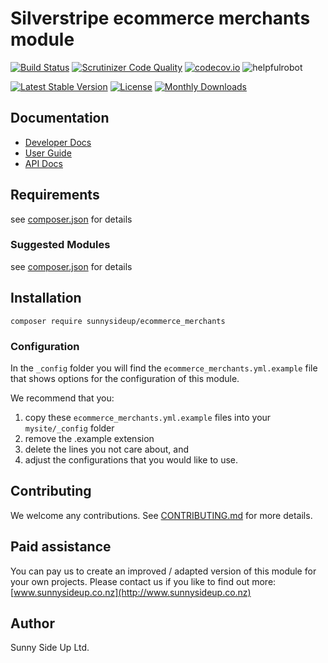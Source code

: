 # Silverstripe ecommerce merchants module
[![Build Status](https://travis-ci.org/sunnysideup/silverstripe-ecommerce_merchants.svg?branch=master)](https://travis-ci.org/sunnysideup/silverstripe-ecommerce_merchants)
[![Scrutinizer Code Quality](https://scrutinizer-ci.com/g/sunnysideup/silverstripe-ecommerce_merchants/badges/quality-score.png?b=master)](https://scrutinizer-ci.com/g/sunnysideup/silverstripe-ecommerce_merchants/?branch=master)
[![codecov.io](https://codecov.io/github/sunnysideup/silverstripe-ecommerce_merchants/coverage.svg?branch=master)](https://codecov.io/github/sunnysideup/silverstripe-ecommerce_merchants?branch=master)
![helpfulrobot](https://helpfulrobot.io/sunnysideup/ecommerce_merchants/badge)

[![Latest Stable Version](https://poser.pugx.org/sunnysideup/ecommerce_merchants/version)](https://packagist.org/packages/sunnysideup/ecommerce_merchants)
[![License](https://poser.pugx.org/sunnysideup/ecommerce_merchants/license)](https://packagist.org/packages/sunnysideup/ecommerce_merchants)
[![Monthly Downloads](https://poser.pugx.org/sunnysideup/ecommerce_merchants/d/monthly)](https://packagist.org/packages/sunnysideup/ecommerce_merchants)


## Documentation



 * [Developer Docs](docs/en/INDEX.md)
 * [User Guide](docs/en/userguide.md)
 * [API Docs](http://docs.ssmods.com/sunnysideup/ecommerce_merchants/classes.xhtml)

## Requirements



see [composer.json](composer.json) for details

### Suggested Modules



see [composer.json](composer.json) for details


## Installation


```
composer require sunnysideup/ecommerce_merchants
```

### Configuration



In the `_config` folder you will find the `ecommerce_merchants.yml.example`
file that shows options for the configuration of this module.

We recommend that you:

  1. copy these `ecommerce_merchants.yml.example` files into your
`mysite/_config` folder
  2. remove the .example extension
  3. delete the lines you not care about, and
  4. adjust the configurations that you would like to use.


## Contributing



We welcome any contributions. See [CONTRIBUTING.md](CONTRIBUTING.md) for more details.

## Paid assistance



You can pay us to create an improved / adapted version of this module for your own projects.  Please contact us if you like to find out more: [www.sunnysideup.co.nz](http://www.sunnysideup.co.nz)

## Author



Sunny Side Up Ltd.
